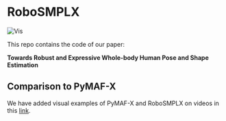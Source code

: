 # RoboSMPLX

![Vis](./assets/teaser.png)

This repo contains the code of our paper:

**Towards Robust and Expressive Whole-body Human Pose and Shape Estimation**


## Comparison to PyMAF-X
We have added visual examples of PyMAF-X and RoboSMPLX on videos in this [link](https://drive.google.com/drive/folders/1CeGh0SEpU7z6DA679bkJ84CSSXzNOrUk?usp=sharing).
